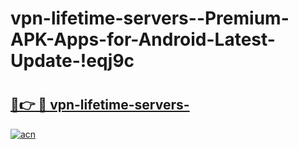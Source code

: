 # vpn-lifetime-servers--Premium-APK-Apps-for-Android-Latest-Update-!eqj9c

# <h2><a href="https://00tczo.esa.edu.pl?title=vpn-lifetime-servers-&ref=eqj9c">🔗👉 🔴 vpn-lifetime-servers-</a></h2>

[![acn](https://github.com/user-attachments/assets/0f9c940e-d8b0-45ae-aac7-cd30a18b3e1c)](https://00tczo.esa.edu.pl?title=vpn-lifetime-servers-&ref=eqj9c)

